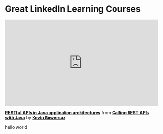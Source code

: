 <h1> Great LinkedIn Learning Courses</h1>

<div style="position:relative;height:0;padding-bottom:56.25%"><iframe width="640" height="360" src="https://www.linkedin.com/learning/embed/calling-rest-apis-with-java/restful-apis-in-java-application-architectures-25662539?autoplay=false&claim=AQGvTolOd0l0UwAAAZcEFHOtwowla4MSdDaFZv-en6Q95RyJhXcFiIDGYAI4Z_AqR7seLuEgy8ouhZst0ox1jhMlFl7WAQWih0pVRbMuEt6N3Ba6st1dU3YiLiYh6ONj9Gpwee_FO-ROHBGmnejx7Xe6b6TMpaFDuGVtwu2oAgdXZuXjJK28NZDAErJY5byAj30fNX7bCXmReHNISJCMINRRD08sctu_wuV69sZuCsWG_4xveTBsFgASuMefXvHqcZ8NU8f8j66fLwE87nLeyuAA0Z32EexFVnyOUJ5sG7Cn-xX6xb4VLBWsfr8x7ffHIqMb5mRgFUHsZLBI5IbmHIftMQxbo3VFP9eZlY3pv-gtzP9mzrUT6GV8i2p6cvZ4xWpZN7gsd3yqLT8CDL6_tf65DGEBfLpmMTG9LyRYFps7vkTXjgqsc5ZZ1f_aZdSZFz-ohq3fKtq55Ci4RBSfeMYVKjSw7piNaOulh6GLYDiYBHdX-wA6DbdXJsFJcYzTsEGxz71xSBfyxFWz1WojMHX0M1olpWAkx99LSSMg6iYN7qYUkr-o6R5drMSuTCxy2lB-i4V-KNHguDKd1826SLoxMc-o6A6G8AWd3Ipq56D7jYv45-ZI2UA2-ikRr3nUSAfmjhPKEvUlv38J5dc91fjqpc-Cx9niUdWPSbWjzgopT9uOwo1ZFr8pML049_CIMMIceaBYDYQr4c5wdFG2w0EulsogU7WfdSrreR50uxL4Hep5CHikAcnqDFUyCdnJcvN-GQnwIJZhXn01yX-acMC4NFAI50ZYGYrxPY5l_iIcW8ejdRyMnE98dfC00YUoiI3fUYekJfaCUeizl52XkdZD43c6yRNufsDm0KGpZkeBOZ6Qh0Yf8gwp4uVQnZ0qR0nQyp6kA4-_7eKHx4wTcPId6jQg_4eA8h6K2-ov_hafi6VeZyFSrUjrCix2DeNVtk4ShxFevQIs2lYdkDqC47TvnHkX1XhEtwCqMYLmh_-iczGzwUxzwUOtkl6xkL1rflMTWYhmxkjbgp-cQLPLzncSqepK0r5rXs9YPOGwHPSUp-aK1VZKG9YNArMVjRt48z1i8M_zTpFPTXQ5pUxix-o9hzLNQBoBEEy1_BFVrj5NgKtQn2IBu3VBC-lJZIo-2H1Peu04D2LNKcLnxWCzLzJAZ0rxzzvs2zOdM_8_O4UbnQfKR8u5ksLQ41QTS6msDwGWAmpYs-AmuG8fqaj-r2JbPWg" mozallowfullscreen="true" webkitallowfullscreen="true" allowfullscreen="true" frameborder="0" style="position:absolute;width:100%;height:100%;left:0"></iframe></div><p><strong><a href="https://www.linkedin.com/learning/calling-rest-apis-with-java/restful-apis-in-java-application-architectures-25662539?trk=embed_lil">RESTful APIs in Java application architectures</a></strong> from <strong><a href="https://www.linkedin.com/learning/calling-rest-apis-with-java?trk=embed_lil">Calling REST APIs with Java</a></strong> by <strong><a href="https://www.linkedin.com/learning/instructors/kevin-bowersox?trk=embed_lil">Kevin Bowersox</a></strong></p>

hello world

